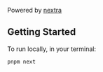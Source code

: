 Powered by [nextra](https://nextra.site/)

## Getting Started

To run locally, in your terminal:

```bash
pnpm next
```
